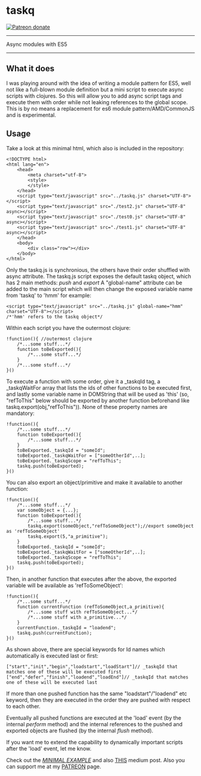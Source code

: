 # taskq

<a href="https://www.patreon.com/ibrahimTanyalcin" title="Patreon donate"><img src="https://img.shields.io/badge/patreon-donate-yellow.svg" alt="Patreon donate" /></a>
<hr>

Async modules with ES5

<hr>

## What it does

I was playing around with the idea of writing a module pattern for ES5, well not like a full-blown module definition but
a mini script to execute async scripts with clojures. So this will allow you to add async script tags and execute them with order 
while not leaking references to the global scope. This is by no means a replacement for es6 module pattern/AMD/CommonJS and is experimental.

## Usage

Take a look at this minimal html, which also is included in the repository:

```
<!DOCTYPE html>
<html lang="en">
	<head>
		<meta charset="utf-8">
		<style>
		</style>
	</head>
	<script type="text/javascript" src="../taskq.js" charset="UTF-8"></script>
	<script type="text/javascript" src="./test2.js" charset="UTF-8" async></script>
	<script type="text/javascript" src="./test0.js" charset="UTF-8" async></script>
	<script type="text/javascript" src="./test1.js" charset="UTF-8" async></script>
	</head>
	<body>
		<div class="row"></div>
	</body>
</html>
```

Only the taskq.js is synchronious, the others have their order shuffled with async attribute. The taskq.js script
exposes the default taskq object, which has 2 main methods: *push* and *export*
A "global-name" attribute can be added to the main script which will then change the exposed variable name from 'taskq' to 'hmm' for example:

```
<script type="text/javascript" src="../taskq.js" global-name="hmm" charset="UTF-8"></script>
/*'hmm' refers to the taskq object*/
```

Within each script you have the outermost clojure:

```
!function(){ //outermost clojure
	/*...some stuff...*/
	function toBeExported(){
		/*...some stuff...*/
	}
	/*...some stuff...*/
}()
```

To execute a function with some order, give it a _taskqId tag, a _taskqWaitFor array that lists the ids of other functions to be executed first, and 
lastly some variable name in DOMString that will be used as 'this' (so, "refToThis" below should be exported by another function beforehand like taskq.export(obj,"refToThis")).
None of these property names are mandatory:

```
!function(){
	/*...some stuff...*/
	function toBeExported(){
		/*...some stuff...*/
	}
	toBeExported._taskqId = "someId";
	toBeExported._taskqWaitFor = ["someOtherId",..];
	toBeExported._taskqScope = "refToThis";
	taskq.push(toBeExported);
}()
```

You can also export an object/primitive and make it available to another function:

```
!function(){
	/*...some stuff...*/
	var someObject = {...};
	function toBeExported(){
		/*...some stuff...*/
		taskq.export(someObject,"refToSomeObject");//export someObject as 'refToSomeObject'
		taskq.export(5,"a_primitive");
	}
	toBeExported._taskqId = "someId";
	toBeExported._taskqWaitFor = ["someOtherId",..];
	toBeExported._taskqScope = "refToThis";
	taskq.push(toBeExported);
}()
```

Then, in another function that executes after the above, the exported variable will be available as 'refToSomeObject':

```
!function(){
	/*...some stuff...*/
	function currentFunction (refToSomeObject,a_primitive){
		/*...some stuff with refToSomeObject...*/
		/*...some stuff with a_primitive...*/
	}
	currentFunction._taskqId = "loadend";
	taskq.push(currentFunction);
}()
```

As shown above, there are special keywords for Id names which automatically is executed last or first:

```
["start","init","begin","loadstart","loadStart"]// _taskqId that matches one of these will be executed first
["end","defer","finish","loadend","loadEnd"]// _taskqId that matches one of these will be executed last
```

If more than one pushed function has the same "loadstart"/"loadend" etc keyword, then they are executed in the order they are pushed with respect to each other.

Eventually all pushed functions are executed at the 'load' event (by the internal *perform* method) and the internal references to the pushed and exported objects are flushed (by the internal *flush* method).

If you want me to extend the capability to dynamically important scripts after the 'load' event, let me know.

Check out the *[MINIMAL EXAMPLE](./example)* and also [THIS](https://medium.com/@ibowankenobi/queued-async-pseudo-modules-with-es5-812f99fed209) medium post. Also you can support me at my [PATREON](https://www.patreon.com/ibrahimTanyalcin) page.
